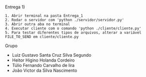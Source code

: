 Entrega 1)
    
    1. Abrir terminal na pasta Entrega_1
    2. Rodar o servidor com 'python ./servidor/servidor.py'
    3. Abrir outra aba no terminal
    4. Executar cliente com o comando 'python ./cliente/cliente.py'
    5. Para testar diferentes tipos de arquivos, alterar a variável FILE_TO_SEND em cliente/cliente.py

Grupo
- Luiz Gustavo Santa Cruz Silva Segundo  <lgscss>
- Heitor Higino Holanda Cordeiro         <hhhc>
- Túlio Fernando Carvalho de lira        <tfcl>
- João Victor da Silva Nascimento        <jvsn2>
